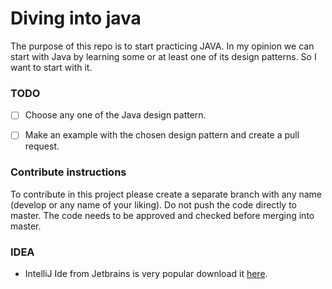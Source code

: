 # Diving into java

The purpose of this repo is to start practicing JAVA. In my opinion we can start with Java by learning some or at least one of its design patterns. So I want to start with it.

### TODO

- [ ] Choose any one of the Java design pattern.
- [ ] Make an example with the chosen design pattern and create a pull request.


### Contribute instructions

To contribute in this project please create a separate branch with any name (develop or any name of your liking).
Do not push the code directly to master. The code needs to be approved and checked before merging into master.

### IDEA

- IntelliJ Ide from Jetbrains is very popular download it [here](https://www.jetbrains.com/idea/download/#section=mac).